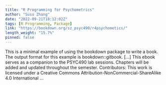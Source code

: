 ```yaml
---
title: "R Programming for Psychometrics"
author: "Susu Zhang"
date: "2022-09-21T18:12:02Z"
tags: [R Programming, Package]
link: "https://bookdown.org/sz_psyc490/r4psychometics/"
length_weight: "15.7%"
pinned: false
---
```


This is a minimal example of using the bookdown package to write a book. The output format for this example is bookdown::gitbook. [...] This ebook serves as a companion to the PSYC490 lab sessions. Chapters will be added and updated throughout the semester. Contributors: This work is licensed under a Creative Commons Attribution-NonCommercial-ShareAlike 4.0 International ...
